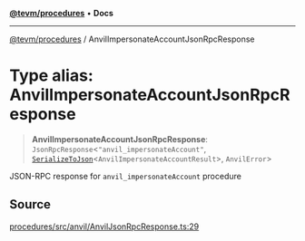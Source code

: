 [**@tevm/procedures**](../README.md) • **Docs**

***

[@tevm/procedures](../globals.md) / AnvilImpersonateAccountJsonRpcResponse

# Type alias: AnvilImpersonateAccountJsonRpcResponse

> **AnvilImpersonateAccountJsonRpcResponse**: `JsonRpcResponse`\<`"anvil_impersonateAccount"`, [`SerializeToJson`](SerializeToJson.md)\<`AnvilImpersonateAccountResult`\>, `AnvilError`\>

JSON-RPC response for `anvil_impersonateAccount` procedure

## Source

[procedures/src/anvil/AnvilJsonRpcResponse.ts:29](https://github.com/evmts/tevm-monorepo/blob/main/packages/procedures/src/anvil/AnvilJsonRpcResponse.ts#L29)
